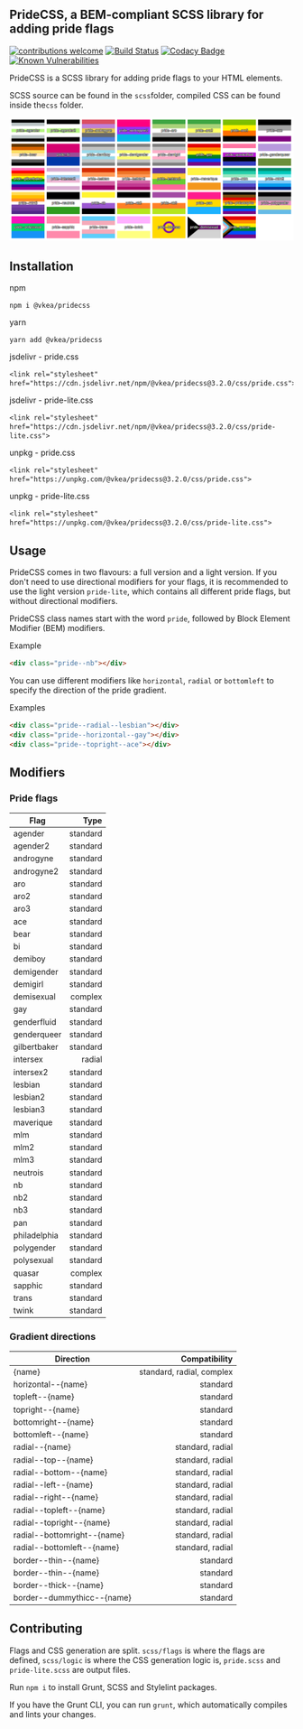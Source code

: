 ## PrideCSS, a BEM-compliant SCSS library for adding pride flags

[![contributions welcome](https://img.shields.io/badge/contributions-welcome-brightgreen.svg?style=flat)](https://github.com/VKEA/PrideCSS/issues)
[![Build Status](https://travis-ci.com/VKEA/PrideCSS.svg?branch=master)](https://travis-ci.com/VKEA/PrideCSS)
[![Codacy Badge](https://app.codacy.com/project/badge/Grade/2543248deaf74fab817ff52cabc1ee84)](https://www.codacy.com/gh/VKEA/PrideCSS/dashboard?utm_source=github.com&amp;utm_medium=referral&amp;utm_content=VKEA/PrideCSS&amp;utm_campaign=Badge_Grade)
[![Known Vulnerabilities](https://snyk.io/test/github/VKEA/PrideCSS/badge.svg)](https://snyk.io/test/github/VKEA/PrideCSS?targetFile=package.json)

PrideCSS is a SCSS library for adding pride flags to your HTML elements.

SCSS source can be found in the `scss`folder, compiled CSS can be found inside the`css` folder.

![a screenshot of the different flags](sample.png)

## Installation

npm

```
npm i @vkea/pridecss
```

yarn

```
yarn add @vkea/pridecss
```

jsdelivr - pride.css

```
<link rel="stylesheet" href="https://cdn.jsdelivr.net/npm/@vkea/pridecss@3.2.0/css/pride.css">
```

jsdelivr - pride-lite.css

```
<link rel="stylesheet" href="https://cdn.jsdelivr.net/npm/@vkea/pridecss@3.2.0/css/pride-lite.css">
```

unpkg - pride.css

```
<link rel="stylesheet" href="https://unpkg.com/@vkea/pridecss@3.2.0/css/pride.css">
```

unpkg - pride-lite.css

```
<link rel="stylesheet" href="https://unpkg.com/@vkea/pridecss@3.2.0/css/pride-lite.css">
```


## Usage

PrideCSS comes in two flavours: a full version and a light version. If you don't need to use directional modifiers for your flags, it is recommended to use the light version `pride-lite`, which contains all different pride flags, but without directional modifiers.

PrideCSS class names start with the word `pride`, followed by Block Element Modifier (BEM) modifiers.

Example

```html
<div class="pride--nb"></div>
```

You can use different modifiers like `horizontal`, `radial` or `bottomleft` to specify the direction of the pride gradient.

Examples

```html
<div class="pride--radial--lesbian"></div>
<div class="pride--horizontal--gay"></div>
<div class="pride--topright--ace"></div>
```

## Modifiers

### Pride flags

| Flag           | Type     |
|----------------|---------:|
| agender        | standard |
| agender2       | standard |
| androgyne      | standard |
| androgyne2     | standard |
| aro            | standard |
| aro2           | standard |
| aro3           | standard |
| ace            | standard |
| bear           | standard |
| bi             | standard |
| demiboy        | standard |
| demigender     | standard |
| demigirl       | standard |
| demisexual     | complex  |
| gay            | standard |
| genderfluid    | standard |
| genderqueer    | standard |
| gilbertbaker   | standard |
| intersex       | radial   |
| intersex2      | standard |
| lesbian        | standard |
| lesbian2       | standard |
| lesbian3       | standard |
| maverique      | standard |
| mlm            | standard |
| mlm2           | standard |
| mlm3           | standard |
| neutrois       | standard |
| nb             | standard |
| nb2            | standard |
| nb3            | standard |
| pan            | standard |
| philadelphia   | standard |
| polygender     | standard |
| polysexual     | standard |
| quasar         | complex  |
| sapphic        | standard |
| trans          | standard |
| twink          | standard |

### Gradient directions
| Direction                   | Compatibility             |
|-----------------------------|--------------------------:|
| {name}                      | standard, radial, complex |
| horizontal--{name}          | standard                  |
| topleft--{name}             | standard                  |
| topright--{name}            | standard                  |
| bottomright--{name}         | standard                  |
| bottomleft--{name}          | standard                  |
| radial--{name}              | standard, radial          |
| radial--top--{name}         | standard, radial          |
| radial--bottom--{name}      | standard, radial          |
| radial--left--{name}        | standard, radial          |
| radial--right--{name}       | standard, radial          |
| radial--topleft--{name}     | standard, radial          |
| radial--topright--{name}    | standard, radial          |
| radial--bottomright--{name} | standard, radial          |
| radial--bottomleft--{name}  | standard, radial          |
| border--thin--{name}        | standard                  |
| border--thin--{name}        | standard                  |
| border--thick--{name}       | standard                  |
| border--dummythicc--{name}  | standard                  |

## Contributing

Flags and CSS generation are split. `scss/flags` is where the flags are defined, `scss/logic` is where the CSS generation logic is, `pride.scss` and `pride-lite.scss` are output files.

Run `npm i` to install Grunt, SCSS and Stylelint packages.

If you have the Grunt CLI, you can run `grunt`, which automatically compiles and lints your changes.
